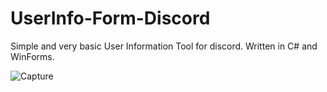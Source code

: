 # UserInfo-Form-Discord
Simple and very basic User Information Tool for discord. Written in C# and WinForms.

![Capture](https://user-images.githubusercontent.com/77687289/197384471-63e2d201-eebc-4531-b0f6-876f167a9f5a.PNG)
